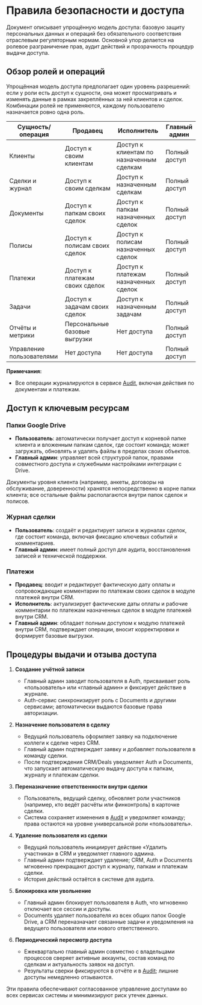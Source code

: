 # Правила безопасности и доступа

Документ описывает упрощённую модель доступа: базовую защиту персональных данных и операций без обязательного соответствия отраслевым регуляторным нормам. Основной упор делается на ролевое разграничение прав, аудит действий и прозрачность процедур выдачи доступа.

## Обзор ролей и операций

Упрощённая модель доступа предполагает один уровень разрешений: если у роли есть доступ к сущности, она может просматривать и изменять данные в рамках закреплённых за ней клиентов и сделок. Комбинации ролей не применяются, каждому пользователю назначается ровно одна роль.

| Сущность/операция | Продавец | Исполнитель | Главный админ |
| --- | --- | --- | --- |
| Клиенты | Доступ к своим клиентам | Доступ к клиентам по назначенным сделкам | Полный доступ |
| Сделки и журнал | Доступ к своим сделкам | Доступ к назначенным сделкам | Полный доступ |
| Документы | Доступ к папкам своих сделок | Доступ к папкам назначенных сделок | Полный доступ |
| Полисы | Доступ к полисам своих сделок | Доступ к полисам назначенных сделок | Полный доступ |
| Платежи | Доступ к платежам своих сделок | Доступ к платежам назначенных сделок | Полный доступ |
| Задачи | Доступ к задачам своих сделок | Доступ к назначенным задачам | Полный доступ |
| Отчёты и метрики | Персональные базовые выгрузки | Нет доступа | Полный доступ |
| Управление пользователями | Нет доступа | Нет доступа | Полный доступ |

**Примечания:**
- Все операции журналируются в сервисе [Audit](tech-stack.md#audit), включая действия по документам и платежам.

## Доступ к ключевым ресурсам

### Папки Google Drive
- **Пользователь**: автоматически получает доступ к корневой папке клиента и вложенным папкам сделок, где состоит команда; может загружать, обновлять и удалять файлы в пределах своих объектов.
- **Главный админ**: управляет всей структурой папок, правами совместного доступа и служебными настройками интеграции с Drive.

Документы уровня клиента (например, анкеты, договоры на обслуживание, доверенности) хранятся непосредственно в корне папки клиента; все остальные файлы располагаются внутри папок сделок и полисов.

### Журнал сделки
- **Пользователь**: создаёт и редактирует записи в журналах сделок, где состоит команда, включая фиксацию ключевых событий и комментариев.
- **Главный админ**: имеет полный доступ для аудита, восстановления записей и технической поддержки.

### Платежи
- **Продавец**: вводит и редактирует фактическую дату оплаты и сопровождающие комментарии по платежам своих сделок в модуле платежей внутри CRM.
- **Исполнитель**: актуализирует фактические даты оплаты и рабочие комментарии по платежам назначенных сделок в модуле платежей внутри CRM.
- **Главный админ**: обладает полным доступом к модулю платежей внутри CRM, подтверждает операции, вносит корректировки и формирует базовые выгрузки.

## Процедуры выдачи и отзыва доступа

1. **Создание учётной записи**
   - Главный админ заводит пользователя в Auth, присваивает роль «пользователь» или «главный админ» и фиксирует действие в журнале.
   - Auth-сервис синхронизирует роль с Documents и другими сервисами; автоматически выдаются базовые права авторизации.

2. **Назначение пользователя в сделку**
   - Ведущий пользователь оформляет заявку на подключение коллеги к сделке через CRM.
   - Главный админ подтверждает заявку и добавляет пользователя в команду сделки.
   - После подтверждения CRM/Deals уведомляет Auth и Documents, что запускает автоматическую выдачу доступа к папкам, журналу и платежам сделки.

3. **Переназначение ответственности внутри сделки**
   - Пользователь, ведущий сделку, обновляет роли участников (например, кто ведёт расчёты или финконтроль) в карточке сделки.
   - Система сохраняет изменения в [Audit](tech-stack.md#audit) и уведомляет команду; права остаются на уровне универсальной роли «пользователь».

4. **Удаление пользователя из сделки**
   - Ведущий пользователь инициирует действие «Удалить участника» в CRM и уведомляет главного админа.
   - Главный админ подтверждает удаление; CRM, Auth и Documents мгновенно прекращают доступ к журналу, папкам и платежам сделки.
   - История действий остаётся в системе для аудита.

5. **Блокировка или увольнение**
   - Главный админ блокирует пользователя в Auth, что мгновенно отключает все сессии и доступы.
   - Documents удаляет пользователя из всех общих папок Google Drive, а CRM переназначает связанные задачи и уведомления на ведущего пользователя или нового ответственного.

6. **Периодический пересмотр доступа**
   - Ежеквартально главный админ совместно с владельцами процессов сверяет активные аккаунты, состав команд по сделкам и актуальность заявок на доступ.
   - Результаты сверки фиксируются в отчёте и в [Audit](tech-stack.md#audit); лишние доступы немедленно отзываются.

Эти правила обеспечивают согласованное управление доступами во всех сервисах системы и минимизируют риск утечек данных.
